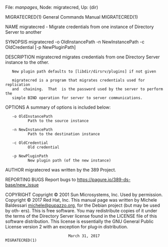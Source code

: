 File: *manpages*,  Node: migratecred,  Up: (dir)

MIGRATECRED(1)              General Commands Manual             MIGRATECRED(1)



NAME
       migratecred - Migrate credentials from one instance of Directory Server
       to another

SYNOPSIS
       migratecred -o OldInstancePath -n NewInstancePath -c OldCredential  [-p
       NewPluginPath]

DESCRIPTION
       migratecred  migrates credentials from one Directory Server instance to
       the other.

       New plugin path defaults to [libdir/dirsrv/plugins] if not given

       migratecred is a program that migrates credentials used for replication
       and  chaining.  That  is the password used by the server to perform the
       simple BIND operation for server to server communications.

OPTIONS
       A summary of options is included below:

       -o OldInstancePath
              Path to the source instance

       -n NewInstancePath
              Path to the destination instance

       -c OldCredential
              Old credential

       -p NewPluginPath
              New plugin path (of the new instance)

AUTHOR
       migratecred was written by the 389 Project.

REPORTING BUGS
       Report bugs to https://pagure.io/389-ds-base/new_issue

COPYRIGHT
       Copyright © 2001 Sun Microsystems, Inc. Used by permission.
       Copyright © 2017 Red Hat, Inc.
       This    manual    page    was    written    by    Michele    Baldessari
       <michele@pupazzo.org>,  for the Debian project (but may be used by oth‐
       ers).
       This is free software.  You may redistribute copies  of  it  under  the
       terms of the Directory Server license found in the LICENSE file of this
       software distribution.  This license is  essentially  the  GNU  General
       Public License version 2 with an exception for plug‐in distribution.



                                March 31, 2017                  MIGRATECRED(1)
